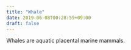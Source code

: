 ```yaml
---
title: "Whale"
date: 2019-06-08T00:28:59+09:00
draft: false
---
```

Whales are aquatic placental marine mammals.
